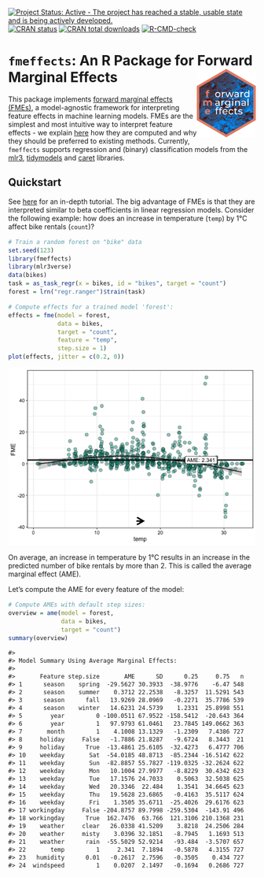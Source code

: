 
<!-- README.md is generated from README.Rmd. Please edit that file -->
<!-- badges: start -->

[![Project Status: Active - The project has reached a stable, usable
state and is being actively
developed.](https://www.repostatus.org/badges/latest/active.svg)](https://www.repostatus.org/#active)
[![CRAN
status](https://www.r-pkg.org/badges/version-last-release/fmeffects)](https://www.r-pkg.org/badges/version-last-release/fmeffects)
[![CRAN total
downloads](https://cranlogs.r-pkg.org/badges/grand-total/fmeffects)](https://cranlogs.r-pkg.org/badges/grand-total/fmeffects)
[![R-CMD-check](https://github.com/holgstr/fme/actions/workflows/R-CMD-check.yaml/badge.svg)](https://github.com/holgstr/fme/actions/workflows/R-CMD-check.yaml)
<!-- badges: end -->

# **`fmeffects`**: An R Package for Forward Marginal Effects <img src="man/figures/logo.png" align="right" alt="" width="120" />

This package implements [forward marginal effects
(FMEs)](https://arxiv.org/abs/2201.08837), a model-agnostic framework
for interpreting feature effects in machine learning models. FMEs are
the simplest and most intuitive way to interpret feature effects - we
explain
[here](https://holgstr.github.io/fmeffects/articles/fme_theory.html) how
they are computed and why they should be preferred to existing methods.
Currently, `fmeffects` supports regression and (binary) classification
models from the [mlr3](https://mlr3learners.mlr-org.com/),
[tidymodels](https://www.tidymodels.org/find/parsnip/) and
[caret](https://topepo.github.io/caret/available-models.html) libraries.

## Quickstart

See [here](https://holgstr.github.io/fmeffects/articles/fmeffects.html)
for an in-depth tutorial. The big advantage of FMEs is that they are
interpreted similar to beta coefficients in linear regression models.
Consider the following example: how does an increase in temperature
(`temp`) by 1°C affect bike rentals (`count`)?

``` r
# Train a random forest on "bike" data
set.seed(123)
library(fmeffects)
library(mlr3verse)
data(bikes)
task = as_task_regr(x = bikes, id = "bikes", target = "count")
forest = lrn("regr.ranger")$train(task)
```

``` r
# Compute effects for a trained model 'forest':
effects = fme(model = forest,
              data = bikes,
              target = "count",
              feature = "temp",
              step.size = 1)
plot(effects, jitter = c(0.2, 0))
```

![](man/figures/unnamed-chunk-4-1.png)<!-- -->

On average, an increase in temperature by 1°C results in an increase in
the predicted number of bike rentals by more than 2. This is called the
average marginal effect (AME).

Let’s compute the AME for every feature of the model:

``` r
# Compute AMEs with default step sizes:
overview = ame(model = forest,
               data = bikes,
               target = "count")
summary(overview)
```

    #> 
    #> Model Summary Using Average Marginal Effects:
    #> 
    #>       Feature step.size       AME      SD      0.25     0.75   n
    #> 1      season    spring  -29.5627 30.3933  -38.9776    -6.47 548
    #> 2      season    summer    0.3712 22.2538   -8.3257  11.5291 543
    #> 3      season      fall   13.9269 28.0969   -0.2271  35.7786 539
    #> 4      season    winter   14.6231 24.5739    1.2331  25.8998 551
    #> 5        year         0 -100.0511 67.9522 -158.5412  -20.643 364
    #> 6        year         1   97.9793 61.0461   23.7845 149.0662 363
    #> 7       month         1    4.1008 13.1329   -1.2309   7.4386 727
    #> 8     holiday     False   -1.7886 21.8287   -9.6724   8.3443  21
    #> 9     holiday      True  -13.4861 25.6105  -32.4273   6.4777 706
    #> 10    weekday       Sat  -54.0185 48.8713  -85.2344 -16.5142 622
    #> 11    weekday       Sun  -82.8857 55.7827 -119.0325 -32.2624 622
    #> 12    weekday       Mon   10.1004 27.9977   -8.8229  30.4342 623
    #> 13    weekday       Tue   17.1576 24.7033    0.5063  32.5038 625
    #> 14    weekday       Wed   20.3346  22.484    1.3541  34.6645 623
    #> 15    weekday       Thu   19.5628 23.6865   -0.4163  35.5117 624
    #> 16    weekday       Fri    1.3505 35.6711  -25.4026  29.6176 623
    #> 17 workingday     False -204.8757 89.7998 -259.5304  -143.91 496
    #> 18 workingday      True  162.7476  63.766  121.3106 210.1368 231
    #> 19    weather     clear   26.0338 41.5209    3.8218  24.2506 284
    #> 20    weather     misty    3.0396 32.1851   -8.7945   1.1693 513
    #> 21    weather      rain  -55.5029 52.9214   -93.484  -3.5707 657
    #> 22       temp         1     2.341  7.1894   -0.5878   4.3155 727
    #> 23   humidity      0.01   -0.2617  2.7596   -0.3505    0.434 727
    #> 24  windspeed         1    0.0207  2.1497   -0.1694   0.2686 727
